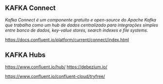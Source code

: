 ## KAFKA Connect

_Kafka Connect é um componente gratuito e open-source do Apache Kafka que trabalha como um hub de dados centralizado para integrações simples entre banco de dados, key-value stores, search indexes e file systems._

https://docs.confluent.io/platform/current/connect/index.html

## KAFKA Hubs

https://www.confluent.io/hub/
https://debezium.io/

https://www.confluent.io/confluent-cloud/tryfree/
